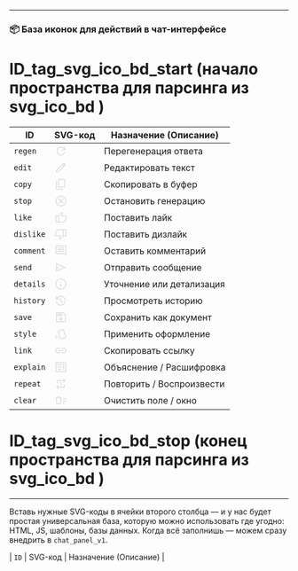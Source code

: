 
---

### 📦 База иконок для действий в чат-интерфейсе

# ID_tag_svg_ico_bd_start (начало пространства для парсинга из svg_ico_bd )


| ID         | SVG-код | Назначение (Описание)           |
|------------|---------|----------------------------------|
| `regen`    | <svg xmlns="http://www.w3.org/2000/svg" height="24px" viewBox="0 -960 960 960" width="24px" fill="#e3e3e3"><path d="M480-160q-134 0-227-93t-93-227q0-134 93-227t227-93q69 0 132 28.5T720-690v-110h80v280H520v-80h168q-32-56-87.5-88T480-720q-100 0-170 70t-70 170q0 100 70 170t170 70q77 0 139-44t87-116h84q-28 106-114 173t-196 67Z"/></svg> | Перегенерация ответа            |
| `edit`     | <svg xmlns="http://www.w3.org/2000/svg" height="24px" viewBox="0 -960 960 960" width="24px" fill="#e3e3e3"><path d="M200-200h57l391-391-57-57-391 391v57Zm-80 80v-170l528-527q12-11 26.5-17t30.5-6q16 0 31 6t26 18l55 56q12 11 17.5 26t5.5 30q0 16-5.5 30.5T817-647L290-120H120Zm640-584-56-56 56 56Zm-141 85-28-29 57 57-29-28Z"/></svg> | Редактировать текст             |
| `copy`     | <svg xmlns="http://www.w3.org/2000/svg" height="24px" viewBox="0 -960 960 960" width="24px" fill="#e3e3e3"><path d="M360-240q-33 0-56.5-23.5T280-320v-480q0-33 23.5-56.5T360-880h360q33 0 56.5 23.5T800-800v480q0 33-23.5 56.5T720-240H360Zm0-80h360v-480H360v480ZM200-80q-33 0-56.5-23.5T120-160v-560h80v560h440v80H200Zm160-240v-480 480Z"/></svg> | Скопировать в буфер             |
| `stop`     | <svg xmlns="http://www.w3.org/2000/svg" height="24px" viewBox="0 -960 960 960" width="24px" fill="#e3e3e3"><path d="m336-280 144-144 144 144 56-56-144-144 144-144-56-56-144 144-144-144-56 56 144 144-144 144 56 56ZM480-80q-83 0-156-31.5T197-197q-54-54-85.5-127T80-480q0-83 31.5-156T197-763q54-54 127-85.5T480-880q83 0 156 31.5T763-763q54 54 85.5 127T880-480q0 83-31.5 156T763-197q-54 54-127 85.5T480-80Zm0-80q134 0 227-93t93-227q0-134-93-227t-227-93q-134 0-227 93t-93 227q0 134 93 227t227 93Zm0-320Z"/></svg> | Остановить генерацию            |
| `like`     | <svg xmlns="http://www.w3.org/2000/svg" height="24px" viewBox="0 -960 960 960" width="24px" fill="#e3e3e3"><path d="M720-120H280v-520l280-280 50 50q7 7 11.5 19t4.5 23v14l-44 174h258q32 0 56 24t24 56v80q0 7-2 15t-4 15L794-168q-9 20-30 34t-44 14Zm-360-80h360l120-280v-80H480l54-220-174 174v406Zm0-406v406-406Zm-80-34v80H160v360h120v80H80v-520h200Z"/></svg> | Поставить лайк                  |
| `dislike`  | <svg xmlns="http://www.w3.org/2000/svg" height="24px" viewBox="0 -960 960 960" width="24px" fill="#e3e3e3"><path d="M240-840h440v520L400-40l-50-50q-7-7-11.5-19t-4.5-23v-14l44-174H120q-32 0-56-24t-24-56v-80q0-7 2-15t4-15l120-282q9-20 30-34t44-14Zm360 80H240L120-480v80h360l-54 220 174-174v-406Zm0 406v-406 406Zm80 34v-80h120v-360H680v-80h200v520H680Z"/></svg> | Поставить дизлайк               |
| `comment`  | <svg xmlns="http://www.w3.org/2000/svg" height="24px" viewBox="0 -960 960 960" width="24px" fill="#e3e3e3"><path d="M240-400h480v-80H240v80Zm0-120h480v-80H240v80Zm0-120h480v-80H240v80ZM880-80 720-240H160q-33 0-56.5-23.5T80-320v-480q0-33 23.5-56.5T160-880h640q33 0 56.5 23.5T880-800v720ZM160-320h594l46 45v-525H160v480Zm0 0v-480 480Z"/></svg> | Оставить комментарий            |
| `send`     | <svg xmlns="http://www.w3.org/2000/svg" height="24px" viewBox="0 -960 960 960" width="24px" fill="#e3e3e3"><path d="M120-160v-640l760 320-760 320Zm80-120 474-200-474-200v140l240 60-240 60v140Zm0 0v-400 400Z"/></svg> | Отправить сообщение             |
| `details`  | <svg xmlns="http://www.w3.org/2000/svg" height="24px" viewBox="0 -960 960 960" width="24px" fill="#e3e3e3"><path d="M440-280h80v-240h-80v240Zm40-320q17 0 28.5-11.5T520-640q0-17-11.5-28.5T480-680q-17 0-28.5 11.5T440-640q0 17 11.5 28.5T480-600Zm0 520q-83 0-156-31.5T197-197q-54-54-85.5-127T80-480q0-83 31.5-156T197-763q54-54 127-85.5T480-880q83 0 156 31.5T763-763q54 54 85.5 127T880-480q0 83-31.5 156T763-197q-54 54-127 85.5T480-80Zm0-80q134 0 227-93t93-227q0-134-93-227t-227-93q-134 0-227 93t-93 227q0 134 93 227t227 93Zm0-320Z"/></svg> | Уточнение или детализация       |
| `history`  | <svg xmlns="http://www.w3.org/2000/svg" height="24px" viewBox="0 -960 960 960" width="24px" fill="#e3e3e3"><path d="M480-120q-138 0-240.5-91.5T122-440h82q14 104 92.5 172T480-200q117 0 198.5-81.5T760-480q0-117-81.5-198.5T480-760q-69 0-129 32t-101 88h110v80H120v-240h80v94q51-64 124.5-99T480-840q75 0 140.5 28.5t114 77q48.5 48.5 77 114T840-480q0 75-28.5 140.5t-77 114q-48.5 48.5-114 77T480-120Zm112-192L440-464v-216h80v184l128 128-56 56Z"/></svg> | Просмотреть историю             |
| `save`     | <svg xmlns="http://www.w3.org/2000/svg" height="24px" viewBox="0 -960 960 960" width="24px" fill="#e3e3e3"><path d="M840-680v480q0 33-23.5 56.5T760-120H200q-33 0-56.5-23.5T120-200v-560q0-33 23.5-56.5T200-840h480l160 160Zm-80 34L646-760H200v560h560v-446ZM480-240q50 0 85-35t35-85q0-50-35-85t-85-35q-50 0-85 35t-35 85q0 50 35 85t85 35ZM240-560h360v-160H240v160Zm-40-86v446-560 114Z"/></svg> | Сохранить как документ          |
| `style`    | <svg xmlns="http://www.w3.org/2000/svg" height="24px" viewBox="0 -960 960 960" width="24px" fill="#e3e3e3"><path d="m159-168-34-14q-31-13-41.5-45t3.5-63l72-156v278Zm160 88q-33 0-56.5-23.5T239-160v-240l106 294q3 7 6 13.5t8 12.5h-40Zm206-4q-32 12-62-3t-42-47L243-622q-12-32 2-62.5t46-41.5l302-110q32-12 62 3t42 47l178 488q12 32-2 62.5T827-194L525-84Zm-86-476q17 0 28.5-11.5T479-600q0-17-11.5-28.5T439-640q-17 0-28.5 11.5T399-600q0 17 11.5 28.5T439-560Zm58 400 302-110-178-490-302 110 178 490ZM319-650l302-110-302 110Z"/></svg> | Применить оформление            |
| `link`     | <svg xmlns="http://www.w3.org/2000/svg" height="24px" viewBox="0 -960 960 960" width="24px" fill="#e3e3e3"><path d="M440-280H280q-83 0-141.5-58.5T80-480q0-83 58.5-141.5T280-680h160v80H280q-50 0-85 35t-35 85q0 50 35 85t85 35h160v80ZM320-440v-80h320v80H320Zm200 160v-80h160q50 0 85-35t35-85q0-50-35-85t-85-35H520v-80h160q83 0 141.5 58.5T880-480q0 83-58.5 141.5T680-280H520Z"/></svg> | Скопировать ссылку              |
| `explain`  | <svg xmlns="http://www.w3.org/2000/svg" height="24px" viewBox="0 -960 960 960" width="24px" fill="#e3e3e3"><path d="M240-280h280v-80H240v80Zm400 0h80v-400h-80v400ZM240-440h280v-80H240v80Zm0-160h280v-80H240v80Zm-80 480q-33 0-56.5-23.5T80-200v-560q0-33 23.5-56.5T160-840h640q33 0 56.5 23.5T880-760v560q0 33-23.5 56.5T800-120H160Zm0-80h640v-560H160v560Zm0 0v-560 560Z"/></svg> | Объяснение / Расшифровка        |
| `repeat`   | <svg xmlns="http://www.w3.org/2000/svg" height="24px" viewBox="0 -960 960 960" width="24px" fill="#e3e3e3"><path d="M460-360v-180h-60v-60h120v240h-60ZM280-80 120-240l160-160 56 58-62 62h406v-160h80v240H274l62 62-56 58Zm-80-440v-240h486l-62-62 56-58 160 160-160 160-56-58 62-62H280v160h-80Z"/></svg> | Повторить / Воспроизвести       |
| `clear`    | <svg xmlns="http://www.w3.org/2000/svg" height="24px" viewBox="0 -960 960 960" width="24px" fill="#e3e3e3"><path d="M600-240v-80h160v80H600Zm0-320v-80h280v80H600Zm0 160v-80h240v80H600ZM120-640H80v-80h160v-60h160v60h160v80h-40v360q0 33-23.5 56.5T440-200H200q-33 0-56.5-23.5T120-280v-360Zm80 0v360h240v-360H200Zm0 0v360-360Z"/></svg> | Очистить поле / окно            |

# ID_tag_svg_ico_bd_stop (конец пространства для парсинга из svg_ico_bd )
---

Вставь нужные SVG-коды в ячейки второго столбца — и у нас будет простая универсальная база, которую можно использовать где угодно: HTML, JS, шаблоны, базы данных. Когда всё заполнишь — можем сразу внедрить в `chat_panel_v1`.

| `ID`    | SVG-код | Назначение (Описание)            |
